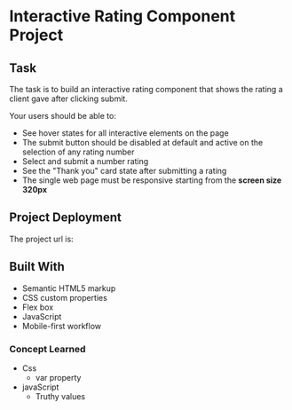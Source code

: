 
# Interactive Rating Component Project

## Task

The task is to build an interactive rating component that shows the rating a client gave after clicking submit.

Your users should be able to:

- See hover states for all interactive elements on the page
- The submit button should be disabled at default and active on the selection of any rating number
- Select and submit a number rating
- See the "Thank you" card state after submitting a rating
- The single web page must be responsive starting from the **screen size 320px**

## Project Deployment

The project url is:

## Built With

- Semantic HTML5 markup
- CSS custom properties
- Flex box
- JavaScript
- Mobile-first workflow

### Concept Learned

- Css
  - var property
- javaScript
  - Truthy values
